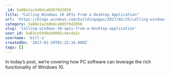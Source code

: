 ```yaml
---
_id: 5a88e1acbd6dca0d5f0d2058
title: "Calling Windows 10 APIs From a Desktop Application"
url: 'https://blogs.windows.com/buildingapps/2017/01/25/calling-windows-10-apis-desktop-application/#QVGKcEioE1SYGyXO.97'
category: 5a88e1acbd6dca0d5f0d2058
slug: 'calling-windows-10-apis-from-a-desktop-application'
user_id: 5a83ce59d6eb0005c4ecda2c
username: 'bill-s'
createdOn: '2017-01-29T01:22:16.000Z'
tags: []
---
```


In today’s post, we’re covering how PC software can leverage the rich functionality of Windows 10.
